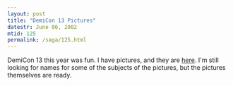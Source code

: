 ```yaml
---
layout: post
title: "DemiCon 13 Pictures"
datestr: June 06, 2002
mtid: 125
permalink: /saga/125.html
---
```


DemiCon 13 this year was fun. I have pictures, and they are <a href="http://www.wookphoto.com/DemiCon/DemiCon-13-1/1870566_hqT2Q9">here</a>.
I'm still looking for names for some of the subjects of the pictures, but the
pictures themselves are ready.

